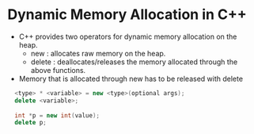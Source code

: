 # Dynamic Memory Allocation in C++

- C++ provides two operators for dynamic memory allocation on the heap.
  + new : allocates raw memory on the heap.
  + delete : deallocates/releases the memory allocated through the above functions.
- Memory that is allocated through new has to be released with delete

```cpp
  <type> * <variable> = new <type>(optional args);
  delete <variable>;
  
  int *p = new int(value);
  delete p;
```
